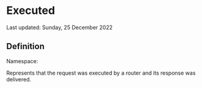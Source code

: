 #  Executed
Last updated: Sunday, 25 December 2022

## Definition
Namespace: 

Represents that the request was executed by a router and its response was delivered.

